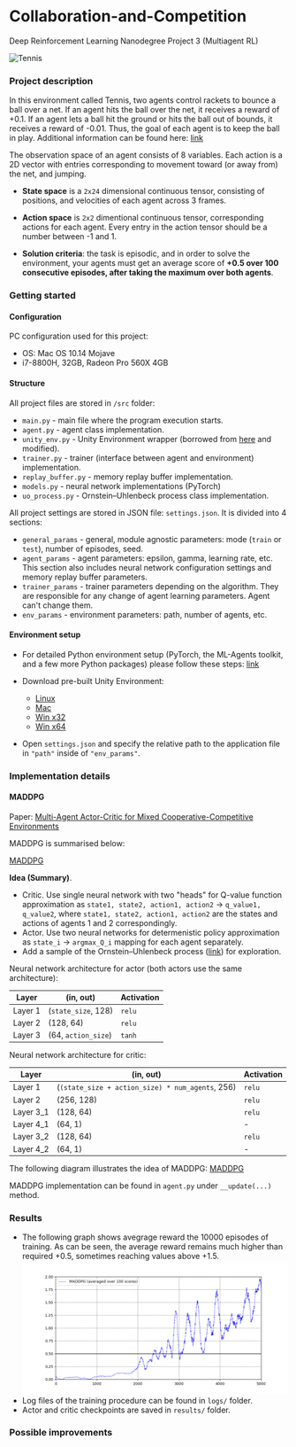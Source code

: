 # Collaboration-and-Competition

Deep Reinforcement Learning Nanodegree Project 3 (Multiagent RL)

![Tennis]()

### Project description

In this environment called Tennis, two agents control rackets to bounce a ball over a net. If an agent hits the ball over the net, it receives a reward of +0.1. If an agent lets a ball hit the ground or hits the ball out of bounds, it receives a reward of -0.01. Thus, the goal of each agent is to keep the ball in play. Additional information can be found here: [link]()

The observation space of an agent consists of 8 variables. Each action is a 2D vector with entries corresponding to movement toward (or away from) the net, and jumping.

- **State space** is a `2x24` dimensional continuous tensor, consisting of positions, and velocities of each agent across 3 frames.

- **Action space** is `2x2` dimentional continuous tensor, corresponding actions for each agent. Every entry in the action tensor should be a number between -1 and 1.

- **Solution criteria**: the task is episodic, and in order to solve the environment, your agents must get an average score of **+0.5 over 100 consecutive episodes, after taking the maximum over both agents**.

### Getting started

#### Configuration

PC configuration used for this project:
- OS: Mac OS 10.14 Mojave
- i7-8800H, 32GB, Radeon Pro 560X 4GB

#### Structure

All project files are stored in `/src` folder:
- `main.py` - main file where the program execution starts.
- `agent.py` - agent class implementation.
- `unity_env.py` - Unity Environment wrapper (borrowed from [here](https://github.com/Unity-Technologies/ml-agents/blob/master/gym-unity/gym_unity/envs/unity_env.py) and modified).
- `trainer.py` - trainer (interface between agent and environment) implementation.
- `replay_buffer.py` - memory replay buffer implementation.
- `models.py` - neural network implementations (PyTorch)
- `uo_process.py` - Ornstein–Uhlenbeck process class implementation.

All project settings are stored in JSON file: `settings.json`. It is divided into 4 sections: 
- `general_params` - general, module agnostic parameters: mode (`train` or `test`), number of episodes, seed.
- `agent_params` - agent parameters: epsilon, gamma, learning rate, etc. This section also includes neural network configuration settings and memory replay buffer parameters.
- `trainer_params` - trainer parameters depending on the algorithm. They are responsible for any change of agent learning parameters. Agent can't change them.
- `env_params` - environment parameters: path, number of agents, etc.

#### Environment setup

- For detailed Python environment setup (PyTorch, the ML-Agents toolkit, and a few more Python packages) please follow these steps: [link](https://github.com/udacity/deep-reinforcement-learning#dependencies)

- Download pre-built Unity Environment:
  - [Linux](https://s3-us-west-1.amazonaws.com/udacity-drlnd/P3/Tennis/Tennis_Linux.zip)
  - [Mac](https://s3-us-west-1.amazonaws.com/udacity-drlnd/P3/Tennis/Tennis.app.zip)
  - [Win x32](https://s3-us-west-1.amazonaws.com/udacity-drlnd/P3/Tennis/Tennis_Windows_x86.zip)
  - [Win x64](https://s3-us-west-1.amazonaws.com/udacity-drlnd/P3/Tennis/Tennis_Windows_x86_64.zip)

 - Open `settings.json` and specify the relative path to the application file in `"path"` inside of `"env_params"`.

### Implementation details

#### MADDPG

Paper: [Multi-Agent Actor-Critic for Mixed Cooperative-Competitive Environments](https://arxiv.org/abs/1706.02275)

MADDPG is summarised below: 

[MADDPG](results/MADDPG_alg.png)

**Idea (Summary)**. 

- Critic. Use single neural network with two "heads" for Q-value function approximation as `state1, state2, action1, action2` -> `q_value1, q_value2`, where `state1, state2, action1, action2` are the states and actions of agents 1 and 2 correspondingly.
- Actor. Use two neural networks for determenistic policy approximation as `state_i` -> `argmax_Q_i` mapping for each agent separately.
- Add a sample of the Ornstein–Uhlenbeck process ([link](https://en.wikipedia.org/wiki/Ornstein%E2%80%93Uhlenbeck_process)) for exploration.

Neural network architecture for actor (both actors use the same architecture):

| Layer   | (in, out)          | Activation|
|---------|--------------------|-----------|
| Layer 1 | (`state_size`, 128) | `relu`|
| Layer 2 | (128, 64) | `relu` |
| Layer 3 | (64, `action_size`)| `tanh` |

Neural network architecture for critic:

| Layer   | (in, out)          | Activation|
|---------|--------------------|-----------|
| Layer 1 | (`(state_size + action_size) * num_agents`, 256) | `relu`|
| Layer 2 | (256, 128) | `relu` |
| Layer 3_1 | (128, 64)| `relu` |
| Layer 4_1 | (64, 1) | - |
| Layer 3_2 | (128, 64)| `relu` |
| Layer 4_2 | (64, 1) | - |

The following diagram illustrates the idea of MADDPG: [MADDPG](results/MADDPG_pic.png)

MADDPG implementation can be found in `agent.py` under `__update(...)` method.

### Results

- The following graph shows avegrage reward the 10000 episodes of training. As can be seen, the average reward remains much higher than required +0.5, sometimes reaching values above +1.5. 
![reward_graph](results/reward.png)
- Log files of the training procedure can be found in `logs/` folder.
- Actor and critic checkpoints are saved in `results/` folder.

### Possible improvements


